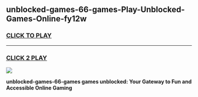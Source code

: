 
## unblocked-games-66-games-Play-Unblocked-Games-Online-fy12w
<h3>
<a href="https://premium76.site?title=unblocked-games-66-games&ref=25A">CLICK TO PLAY</a></h3>
<hr>

<h3>
<a href="https://premium76.site?title=unblocked-games-66-games&ref=25A">CLICK 2 PLAY</a>
  
</h3>

<a href="https://premium76.site?title=unblocked-games-66-games&ref=25A"><img src="https://clearcache.store/games.png"></a>


**unblocked-games-66-games games unblocked: Your Gateway to Fun and Accessible Online Gaming**
